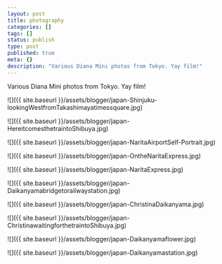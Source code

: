 ```yaml
---
layout: post
title: photography
categories: []
tags: []
status: publish
type: post
published: true
meta: {}
description: "Various Diana Mini photos from Tokyo. Yay film!"
---
```


Various Diana Mini photos from Tokyo. Yay film!

![]({{ site.baseurl }}/assets/blogger/japan-Shinjuku-lookingWestfromTakashimayatimessquare.jpg)

![]({{ site.baseurl }}/assets/blogger/japan-HereitcomesthetraintoShibuya.jpg)

![]({{ site.baseurl }}/assets/blogger/japan-NaritaAirportSelf-Portrait.jpg)

![]({{ site.baseurl }}/assets/blogger/japan-OntheNaritaExpress.jpg)

![]({{ site.baseurl }}/assets/blogger/japan-NaritaExpress.jpg)

![]({{ site.baseurl }}/assets/blogger/japan-Daikanyamabridgetorailwaystation.jpg)

![]({{ site.baseurl }}/assets/blogger/japan-ChristinaDaikanyama.jpg)

![]({{ site.baseurl }}/assets/blogger/japan-ChristinawaitingforthetraintoShibuya.jpg)

![]({{ site.baseurl }}/assets/blogger/japan-Daikanyamaflower.jpg)

![]({{ site.baseurl }}/assets/blogger/japan-Daikanyamastation.jpg)
